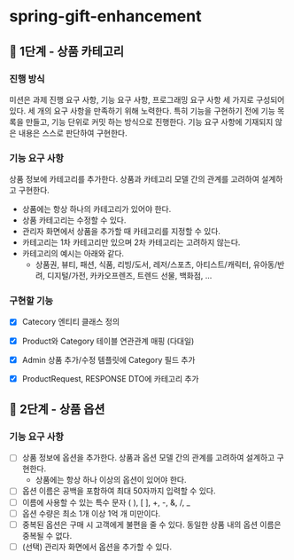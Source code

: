 # spring-gift-enhancement
## 🚀 1단계 - 상품 카테고리

### 진행 방식
미션은 과제 진행 요구 사항, 기능 요구 사항, 프로그래밍 요구 사항 세 가지로 구성되어 있다.
세 개의 요구 사항을 만족하기 위해 노력한다. 특히 기능을 구현하기 전에 기능 목록을 만들고, 기능 단위로 커밋 하는 방식으로 진행한다.
기능 요구 사항에 기재되지 않은 내용은 스스로 판단하여 구현한다.

### 기능 요구 사항
상품 정보에 카테고리를 추가한다. 상품과 카테고리 모델 간의 관계를 고려하여 설계하고 구현한다.

- 상품에는 항상 하나의 카테고리가 있어야 한다.
- 상품 카테고리는 수정할 수 있다.
- 관리자 화면에서 상품을 추가할 때 카테고리를 지정할 수 있다.
- 카테고리는 1차 카테고리만 있으며 2차 카테고리는 고려하지 않는다.
- 카테고리의 예시는 아래와 같다.
  - 상품권, 뷰티, 패션, 식품, 리빙/도서, 레저/스포츠, 아티스트/캐릭터, 유아동/반려, 디지털/가전, 카카오프렌즈, 트렌드 선물, 백화점, ...

### 구현할 기능
- [X] Catecory 엔티티 클래스 정의
- [X] Product와 Category 테이블 연관관계 매핑 (다대일)
- [X] Admin 상품 추가/수정 템플릿에 Category 필드 추가
- [X] ProductRequest, RESPONSE DTO에 카테고리 추가


## 🚀 2단계 - 상품 옵션
### 기능 요구 사항
- [ ] 상품 정보에 옵션을 추가한다. 상품과 옵션 모델 간의 관계를 고려하여 설계하고 구현한다.
  - 상품에는 항상 하나 이상의 옵션이 있어야 한다.
- [ ] 옵션 이름은 공백을 포함하여 최대 50자까지 입력할 수 있다.
- [ ] 이름에 사용할 수 있는 특수 문자 ( ), [ ], +, -, &, /, _
- [ ] 옵션 수량은 최소 1개 이상 1억 개 미만이다.
- [ ] 중복된 옵션은 구매 시 고객에게 불편을 줄 수 있다. 동일한 상품 내의 옵션 이름은 중복될 수 없다.
- [ ] (선택) 관리자 화면에서 옵션을 추가할 수 있다.
